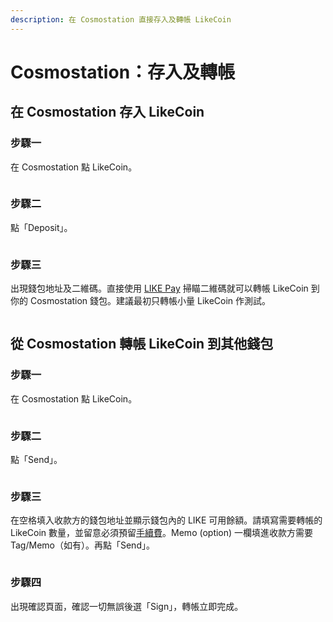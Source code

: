 ```yaml
---
description: 在 Cosmostation 直接存入及轉帳 LikeCoin
---
```


# Cosmostation：存入及轉帳

## 在 Cosmostation 存入 LikeCoin  <a href="#deposit-your-likecoin-to-keplr" id="deposit-your-likecoin-to-keplr"></a>

### 步驟一

在 Cosmostation 點 LikeCoin。

<figure><img src="../../../.gitbook/assets/Comostation Deposit 1.png" alt=""><figcaption></figcaption></figure>

### 步驟二

點「Deposit」。

<figure><img src="../../../.gitbook/assets/Comostation Deposit 2.png" alt=""><figcaption></figcaption></figure>

### 步驟三

出現錢包地址及二維碼。直接使用 [LIKE Pay](../like-pay.md) 掃瞄二維碼就可以轉帳 LikeCoin 到你的 Cosmostation 錢包。建議最初只轉帳小量 LikeCoin 作測試。

<figure><img src="../../../.gitbook/assets/Comostation Deposit 3.png" alt=""><figcaption></figcaption></figure>

## 從 Cosmostation 轉帳 LikeCoin 到其他錢包 <a href="#send-out-likecoin-from-keplr" id="send-out-likecoin-from-keplr"></a>

### 步驟一

在 Cosmostation 點 LikeCoin。

<figure><img src="../../../.gitbook/assets/Comostation Deposit 1.png" alt=""><figcaption></figcaption></figure>

### 步驟二

點「Send」。

<figure><img src="../../../.gitbook/assets/Comostation Send 1.png" alt=""><figcaption></figcaption></figure>

### 步驟三

在空格填入收款方的錢包地址並顯示錢包內的 LIKE 可用餘額。請填寫需要轉帳的 LikeCoin 數量，並留意必須預留[手續費](../transaction-fee.md)。Memo (option) 一欄填進收款方需要 Tag/Memo（如有）。再點「Send」。

<figure><img src="../../../.gitbook/assets/Comostation Send 2.png" alt=""><figcaption></figcaption></figure>

### 步驟四

出現確認頁面，確認一切無誤後選「Sign」，轉帳立即完成。

<figure><img src="../../../.gitbook/assets/Comostation Send 3.png" alt=""><figcaption></figcaption></figure>
